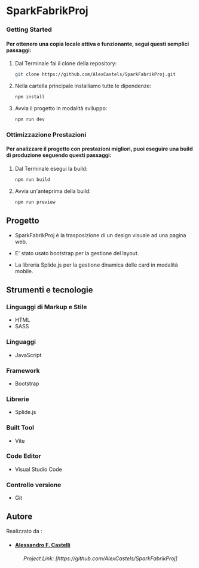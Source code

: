 <!-- PROJECT LOGO -->
<br />

# SparkFabrikProj

<!-- GETTING STARTED -->
### Getting Started

<h4>Per ottenere una copia locale attiva e funzionante, segui questi semplici passaggi:</h4>

1. Dal Terminale fai il clone della repository:
   ```sh
   git clone https://github.com/AlexCastels/SparkFabrikProj.git
   ```
2. Nella cartella principale installiamo tutte le dipendenze:
   ```sh
   npm install
   ```
3. Avvia il progetto in modalità sviluppo:
   ```sh
   npm run dev
   ```
### Ottimizzazione Prestazioni

<h4>Per analizzare il progetto con prestazioni migliori, puoi eseguire una build di produzione seguendo questi passaggi:</h4>

1. Dal Terminale esegui la build:
   ```sh
   npm run build
   ```
2. Avvia un'anteprima della build:
   ```sh
   npm run preview
   ```

## Progetto

- <p>SparkFabrikProj è la trasposizione di un design visuale ad una pagina web.</p>

- <p>E' stato usato bootstrap per la gestione del layout.</p>

- <p>La libreria Splide.js per la gestione dinamica delle card in modalità mobile.</p>


<!-- BUILT WITH -->
## Strumenti e tecnologie

### Linguaggi di Markup e Stile
- HTML
- SASS

### Linguaggi
- JavaScript

### Framework
- Bootstrap

### Librerie
- Splide.js

### Built Tool
- Vite

### Code Editor
- Visual Studio Code

### Controllo versione
- Git

<!-- CONTRIBUTING -->

## Autore

Realizzato da :

<ul>
<li><h4 ><a href="https://github.com/AlexCastels">Alessandro F. Castelli</a></h4></li>
</ul>

<h6 align="center">Project Link: [https://github.com/AlexCastels/SparkFabrikProj]</h5>